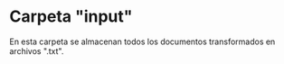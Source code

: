# Carpeta "input"
En esta carpeta se almacenan todos los documentos transformados en archivos ".txt".
